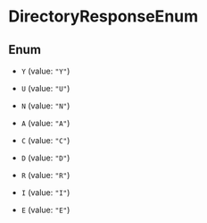 

# DirectoryResponseEnum

## Enum


* `Y` (value: `"Y"`)

* `U` (value: `"U"`)

* `N` (value: `"N"`)

* `A` (value: `"A"`)

* `C` (value: `"C"`)

* `D` (value: `"D"`)

* `R` (value: `"R"`)

* `I` (value: `"I"`)

* `E` (value: `"E"`)



